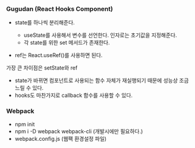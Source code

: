 ### Gugudan (React Hooks Component)

- state를 하나씩 분리해준다.

  - useState를 사용해서 변수를 선언한다. 인자로는 초기값을 지정해준다.
  - 각 state를 위한 set 메서드가 존재한다.

- ref는 React.useRef()를 사용하면 된다.

가장 큰 차이점은 setState와 ref

- state가 바뀌면 컴포넌트로 사용되는 함수 자체가 재실행되기 때문에 성능상 조금 느릴 수 있다.
- hooks도 마찬가지로 callback 함수를 사용할 수 있다.

### Webpack

- npm init
- npm i -D webpack webpack-cli (개발시에만 필요하다.)
- webpack.config.js (웹팩 환경설정 파일)
